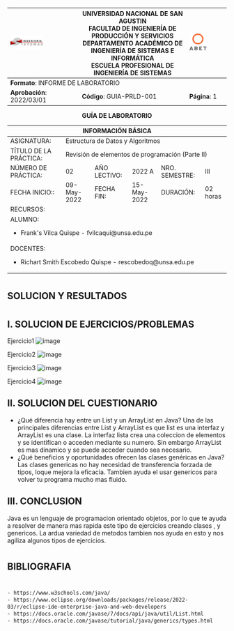 <div align="center">
<table>
    <theader>
        <tr>
            <td><img src="https://github.com/rescobedoq/pw2/blob/main/epis.png?raw=true" alt="EPIS" style="width:50%; height:auto"/></td>
            <th>
                <span style="font-weight:bold;">UNIVERSIDAD NACIONAL DE SAN AGUSTIN</span><br />
                <span style="font-weight:bold;">FACULTAD DE INGENIERÍA DE PRODUCCIÓN Y SERVICIOS</span><br />
                <span style="font-weight:bold;">DEPARTAMENTO ACADÉMICO DE INGENIERÍA DE SISTEMAS E INFORMÁTICA</span><br />
                <span style="font-weight:bold;">ESCUELA PROFESIONAL DE INGENIERÍA DE SISTEMAS</span>
            </th>
            <td><img src="https://github.com/rescobedoq/pw2/blob/main/abet.png?raw=true" alt="ABET" style="width:50%; height:auto"/></td>
        </tr>
    </theader>
    <tbody>
        <tr><td colspan="3"><span style="font-weight:bold;">Formato</span>: INFORME DE LABORATORIO</td></tr>
        <tr><td><span style="font-weight:bold;">Aprobación</span>:  2022/03/01</td><td><span style="font-weight:bold;">Código</span>: GUIA-PRLD-001</td><td><span style="font-weight:bold;">Página</span>: 1</td></tr>
    </tbody>
</table>
</div>
<div align="center">
<span style="font-weight:bold;">GUÍA DE LABORATORIO</span><br />
</div>

<table>
<theader>
<tr><th colspan="6">INFORMACIÓN BÁSICA</th></tr>
</theader>
<tbody>
<tr><td>ASIGNATURA:</td><td colspan="5">Estructura de Datos y Algoritmos</td></tr>
<tr><td>TÍTULO DE LA PRÁCTICA:</td><td colspan="5">Revisión de elementos de programación (Parte II)</td></tr>
<tr>
<td>NÚMERO DE PRÁCTICA:</td><td>02</td><td>AÑO LECTIVO:</td><td>2022 A</td><td>NRO. SEMESTRE:</td><td>III</td>
</tr>
<tr>
<td>FECHA INICIO::</td><td>09-May-2022</td><td>FECHA FIN:</td><td>15-May-2022</td><td>DURACIÓN:</td><td>02 horas</td>
</tr>
<tr><td colspan="6">RECURSOS:
</td>
</<tr>
  <tr><td colspan="6">ALUMNO:
<ul>
<li>Frank's Vilca Quispe - fvilcaqui@unsa.edu.pe</li>
</ul>
</td>
</<tr>
<tr><td colspan="6">DOCENTES:
<ul>
<li>Richart Smith Escobedo Quispe - rescobedoq@unsa.edu.pe</li>
</ul>
</td>
</<tr>
</tdbody>
</table>

#
   ## SOLUCION Y RESULTADOS
#

## I. SOLUCION DE EJERCICIOS/PROBLEMAS
Ejercicio1
![image](https://user-images.githubusercontent.com/87882802/168411146-e5b6502a-980d-4e49-ac34-5d6f52b3d028.png)

Ejercicio2
![image](https://user-images.githubusercontent.com/87882802/168411155-e8281919-2bad-4f79-a87e-e11826fbc6fd.png)

Ejercicio3
![image](https://user-images.githubusercontent.com/87882802/168411164-2583af19-c542-4c00-917a-ff4cc52065fe.png)

Ejercicio4
![image](https://user-images.githubusercontent.com/87882802/168411175-721c1bb3-d820-4042-9ac7-58af122f9711.png)


## II. SOLUCION DEL CUESTIONARIO
- ¿Qué diferencia hay entre un List y un ArrayList en Java?
Una de las principales diferencias entre List y ArrayList es que list es una interfaz y ArrayList es una clase.
La interfaz lista crea una coleccion de elementos y se identifican o acceden mediante su numero. Sin embargo ArrayList es mas dinamico y se puede acceder cuando sea necesario.
- ¿Qué beneficios y oportunidades ofrecen las clases genéricas en Java?
Las clases genericas no hay necesidad de transferencia forzada de tipos, loque mejora la eficacia. Tambien ayuda el usar genericos para volver tu programa mucho mas fluido.

## III. CONCLUSION
Java es un lenguaje de programacion orientado objetos, por lo que te ayuda a resolver de manera mas rapida este tipo de ejercicios creando clases , y genericos.
La ardua variedad de metodos tambien nos ayuda en esto y nos agiliza algunos tipos de ejercicios.

#
   ## BIBLIOGRAFIA
#

    - https://www.w3schools.com/java/
    - https://www.eclipse.org/downloads/packages/release/2022-03/r/eclipse-ide-enterprise-java-and-web-developers
    - https://docs.oracle.com/javase/7/docs/api/java/util/List.html
    - https://docs.oracle.com/javase/tutorial/java/generics/types.html













